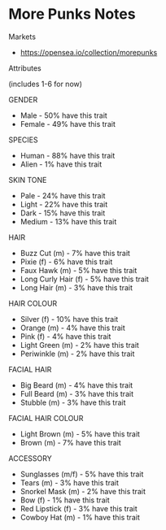 # More Punks Notes

Markets

- <https://opensea.io/collection/morepunks>



Attributes

(includes 1-6 for now)

GENDER

- Male - 50% have this trait
- Female - 49% have this trait

SPECIES

- Human  - 88% have this trait
- Alien  - 1% have this trait

SKIN TONE

- Pale  - 24% have this trait
- Light - 22% have this trait
- Dark   - 15% have this trait
- Medium - 13% have this trait

HAIR

- Buzz Cut (m) - 7% have this trait
- Pixie (f) - 6% have this trait
- Faux Hawk (m) - 5% have this trait
- Long Curly Hair (f) - 5% have this trait
- Long Hair (m) - 3% have this trait

HAIR COLOUR

- Silver (f) - 10% have this trait
- Orange (m) - 4% have this trait
- Pink (f) - 4% have this trait
- Light Green (m) - 2% have this trait
- Periwinkle (m) - 2% have this trait

FACIAL HAIR

- Big Beard (m) - 4% have this trait
- Full Beard (m) - 3% have this trait
- Stubble (m) - 3% have this trait


FACIAL HAIR COLOUR

- Light Brown  (m) - 5% have this trait
- Brown (m) - 7% have this trait

ACCESSORY

- Sunglasses (m/f) - 5% have this trait
- Tears (m) - 3% have this trait
- Snorkel Mask (m) - 2% have this trait
- Bow (f)  - 1% have this trait
- Red Lipstick (f) - 3% have this trait
- Cowboy Hat (m) - 1% have this trait


